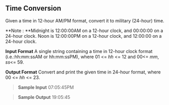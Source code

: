 ## Time Conversion

Given a time in 12-hour AM/PM format, convert it to military (24-hour) time.

**Note : **Midnight is 12:00:00AM on a 12-hour clock, and 00:00:00 on a 24-hour clock. Noon is 12:00:00PM on a 12-hour clock, and 12:00:00 on a 24-hour clock.

**Input Format**
A single string containing a time in 12-hour clock format (i.e.:hh:mm:ssAM  or hh:mm:ssPM), where 01 <= _hh_ <= 12 and 00<= _mm_, _ss_<= 59.

**Output Format**
Convert and print the given time in 24-hour format, where 00 <= _hh_ <= 23.

>**Sample Input**
>07:05:45PM

>**Sample Output**
>19:05:45